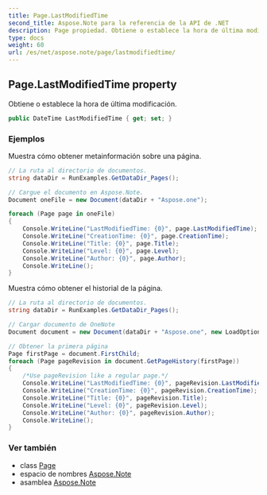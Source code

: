 ```yaml
---
title: Page.LastModifiedTime
second_title: Aspose.Note para la referencia de la API de .NET
description: Page propiedad. Obtiene o establece la hora de última modificación.
type: docs
weight: 60
url: /es/net/aspose.note/page/lastmodifiedtime/
---
```

## Page.LastModifiedTime property

Obtiene o establece la hora de última modificación.

```csharp
public DateTime LastModifiedTime { get; set; }
```

### Ejemplos

Muestra cómo obtener metainformación sobre una página.

```csharp
// La ruta al directorio de documentos.
string dataDir = RunExamples.GetDataDir_Pages();

// Cargue el documento en Aspose.Note.
Document oneFile = new Document(dataDir + "Aspose.one");

foreach (Page page in oneFile)
{
    Console.WriteLine("LastModifiedTime: {0}", page.LastModifiedTime);
    Console.WriteLine("CreationTime: {0}", page.CreationTime);
    Console.WriteLine("Title: {0}", page.Title);
    Console.WriteLine("Level: {0}", page.Level);
    Console.WriteLine("Author: {0}", page.Author);
    Console.WriteLine();
}
```

Muestra cómo obtener el historial de la página.

```csharp
// La ruta al directorio de documentos.
string dataDir = RunExamples.GetDataDir_Pages();

// Cargar documento de OneNote
Document document = new Document(dataDir + "Aspose.one", new LoadOptions { LoadHistory = true });

// Obtener la primera página
Page firstPage = document.FirstChild;
foreach (Page pageRevision in document.GetPageHistory(firstPage))
{
    /*Use pageRevision like a regular page.*/
    Console.WriteLine("LastModifiedTime: {0}", pageRevision.LastModifiedTime);
    Console.WriteLine("CreationTime: {0}", pageRevision.CreationTime);
    Console.WriteLine("Title: {0}", pageRevision.Title);
    Console.WriteLine("Level: {0}", pageRevision.Level);
    Console.WriteLine("Author: {0}", pageRevision.Author);
    Console.WriteLine();
}
```

### Ver también

* class [Page](../)
* espacio de nombres [Aspose.Note](../../page/)
* asamblea [Aspose.Note](../../../)


